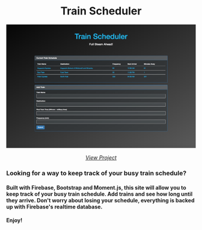 <h1 align="center">Train Scheduler</h1>

<div align="center">
    <a href="">
        <img src="https://github.com/milesbowles/Train-Scheduler/blob/master/assets/screenshot.png" alt="Train Scheduler" width="800"/>
    </a>
    <br>
    <p>
        <em><a href="https://milesbowles.github.io/Train-Scheduler/">View Project<a/></em>
    </p>
</div>

 
### Looking for a way to keep track of your busy train schedule?

#### Built with Firebase, Bootstrap and Moment.js, this site will allow you to keep track of your busy train schedule. Add trains and see how long until they arrive. Don't worry about losing your schedule, everything is backed up with Firebase's realtime database.

#### Enjoy!

